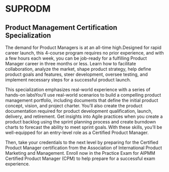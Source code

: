 # SUPRODM
## Product Management Certification Specialization

The demand for Product Managers is at an all-time high.Designed for rapid career launch, this 4-course program requires no prior experience, and with a few hours each week, you can be job-ready for a fulfilling Product Manager career in three months or less. Learn how to facilitate collaboration, analyze the market, shape product strategy, help define product goals and features, steer development, oversee testing, and implement necessary steps for a successful product launch.

This specialization emphasizes real-world experience with a series of hands-on labsYou’ll use real-world scenarios to build a compelling product management portfolio, including documents that define the initial product concept, vision, and project charter. You’ll also create the product documentation required for product development qualification, launch, delivery, and retirement. Get insights into Agile practices when you create a product backlog using the sprint planning process and create burndown charts to forecast the ability to meet sprint goals. With these skills, you’ll be well-equipped for an entry-level role as a Certified Product Manager. 

Then, take your credentials to the next level by preparing for the Certified Product Manager certification from the Association of International Product Marketing and Management. Enroll now in the Practice Exam for AIPMM Certified Product Manager (CPM) to help prepare for a successful exam experience.
